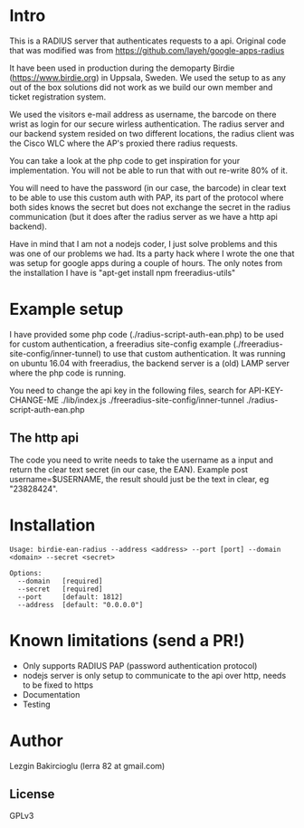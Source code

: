 # Intro
This is a RADIUS server that authenticates requests to a api. Original code that was modified was from https://github.com/layeh/google-apps-radius

It have been used in production during the demoparty Birdie (https://www.birdie.org) in Uppsala, Sweden. We used the setup to as any out of the box solutions did not work as we build our own member and ticket registration system. 

We used the visitors e-mail address as username, the barcode on there wrist as login for our secure wirless authentication. The radius server and our backend system resided on two different locations, the radius client was the Cisco WLC where the AP's proxied there radius requests. 

You can take a look at the php code to get inspiration for your implementation. You will not be able to run that with out re-write 80% of it. 

You will need to have the password (in our case, the barcode) in clear text to be able to use this custom auth with PAP, its part of the protocol where both sides knows the secret but does not exchange the secret in the radius communication (but it does after the radius server as we have a http api backend).

Have in mind that I am not a nodejs coder, I just solve problems and this was one of our problems we had. Its a party hack where I wrote the one that was setup for google apps during a couple of hours. The only notes from the installation I have is "apt-get install npm freeradius-utils"

# Example setup
I have provided some php code (./radius-script-auth-ean.php) to be used for custom authentication, a freeradius site-config example (./freeradius-site-config/inner-tunnel) to use that custom authentication. It was running on ubuntu 16.04 with freeradius, the backend server is a (old) LAMP server where the php code is running.

You need to change the api key in the following files, search for API-KEY-CHANGE-ME
./lib/index.js
./freeradius-site-config/inner-tunnel
./radius-script-auth-ean.php
## The http api
The code you need to write needs to take the username as a input and return the clear text secret (in our case, the EAN).
Example post username=$USERNAME, the result should just be the text in clear, eg "23828424".
# Installation

    Usage: birdie-ean-radius --address <address> --port [port] --domain <domain> --secret <secret>

    Options:
      --domain   [required]
      --secret   [required]
      --port     [default: 1812]
      --address  [default: "0.0.0.0"]

# Known limitations (send a PR!)
- Only supports RADIUS PAP (password authentication protocol)
- nodejs server is only setup to communicate to the api over http, needs to be fixed to https
- Documentation
- Testing

# Author
Lezgin Bakircioglu (lerra 82 at gmail.com)

## License
GPLv3
